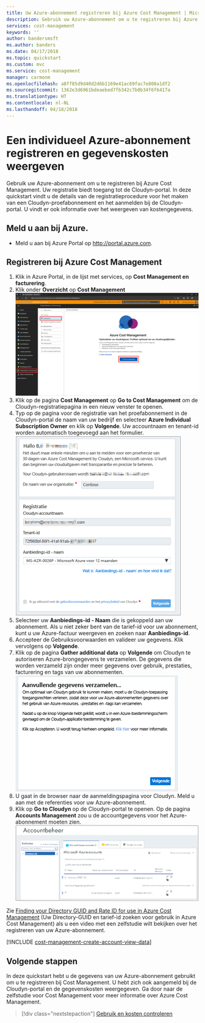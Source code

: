 ```yaml
---
title: Uw Azure-abonnement registreren bij Azure Cost Management | Microsoft Docs
description: Gebruik uw Azure-abonnement om u te registreren bij Azure Cost Management.
services: cost-management
keywords: ''
author: bandersmsft
ms.author: banders
ms.date: 04/17/2018
ms.topic: quickstart
ms.custom: mvc
ms.service: cost-management
manager: carmonm
ms.openlocfilehash: a8ff85d9d40d2d6b1169e41ac69fac7e808a1df2
ms.sourcegitcommit: 1362e3d6961bdeaebed7fb342c7b0b34f6f6417a
ms.translationtype: HT
ms.contentlocale: nl-NL
ms.lasthandoff: 04/18/2018
---
```

# <a name="register-an-individual-azure-subscription-and-view-cost-data"></a>Een individueel Azure-abonnement registreren en gegevenskosten weergeven

Gebruik uw Azure-abonnement om u te registreren bij Azure Cost Management. Uw registratie biedt toegang tot de Cloudyn-portal. In deze quickstart vindt u de details van de registratieprocedure voor het maken van een Cloudyn-proefabonnement en het aanmelden bij de Cloudyn-portal. U vindt er ook informatie over het weergeven van kostengegevens.

## <a name="log-in-to-azure"></a>Meld u aan bij Azure.

- Meld u aan bij Azure Portal op http://portal.azure.com.

## <a name="register-with-azure-cost-management"></a>Registreren bij Azure Cost Management

1. Klik in Azure Portal, in de lijst met services, op **Cost Management en facturering**.
2. Klik onder **Overzicht** op **Cost Management**  
    ![Pagina Cost Management](./media/quick-register-azure-sub/cost-mgt-billing-service.png)
3. Klik op de pagina **Cost Management** op **Go to Cost Management** om de Cloudyn-registratiepagina in een nieuw venster te openen.
4. Typ op de pagina voor de registratie van het proefabonnement in de Cloudyn-portal de naam van uw bedrijf en selecteer **Azure Individual Subscription Owner** en klik op **Volgende**. Uw accountnaam en tenant-id worden automatisch toegevoegd aan het formulier.  
    ![registratie voor proefabonnement](./media/quick-register-azure-sub/trial-reg-ind.png)
5. Selecteer uw **Aanbiedings-id - Naam** die is gekoppeld aan uw abonnement. Als u niet zeker bent van de tarief-id voor uw abonnement, kunt u uw Azure-factuur weergeven en zoeken naar **Aanbiedings-id**.
6. Accepteer de Gebruiksvoorwaarden en valideer uw gegevens. Klik vervolgens op **Volgende**.
7. Klik op de pagina **Gather additional data** op **Volgende** om Cloudyn te autoriseren Azure-brongegevens te verzamelen. De gegevens die worden verzameld zijn onder meer gegevens over gebruik, prestaties, facturering en tags van uw abonnementen.  
    ![aanvullende gegevens verzamelen](./media/quick-register-azure-sub/gather-additional.png)
8. U gaat in de browser naar de aanmeldingspagina voor Cloudyn. Meld u aan met de referenties voor uw Azure-abonnement.
9. Klik op **Go to Cloudyn** op de Cloudyn-portal te openen. Op de pagina **Accounts Management** zou u de accountgegevens voor het Azure-abonnement moeten zien.  
    ![Accounts Management](./media/quick-register-azure-sub/accounts-mgt.png)

Zie [Finding your Directory GUID and Rate ID for use in Azure Cost Management](https://youtu.be/PaRjnyaNGMI) (Uw Directory-GUID en tarief-id zoeken voor gebruik in Azure Cost Management) als u een video met een zelfstudie wilt bekijken over het registreren van uw Azure-abonnement.

[!INCLUDE [cost-management-create-account-view-data](../../includes/cost-management-create-account-view-data.md)]

## <a name="next-steps"></a>Volgende stappen

In deze quickstart hebt u de gegevens van uw Azure-abonnement gebruikt om u te registreren bij Cost Management. U hebt zich ook aangemeld bij de Cloudyn-portal en de gegevenskosten weergegeven. Ga door naar de zelfstudie voor Cost Management voor meer informatie over Azure Cost Management.

> [!div class="nextstepaction"]
> [Gebruik en kosten controleren](./tutorial-review-usage.md)
